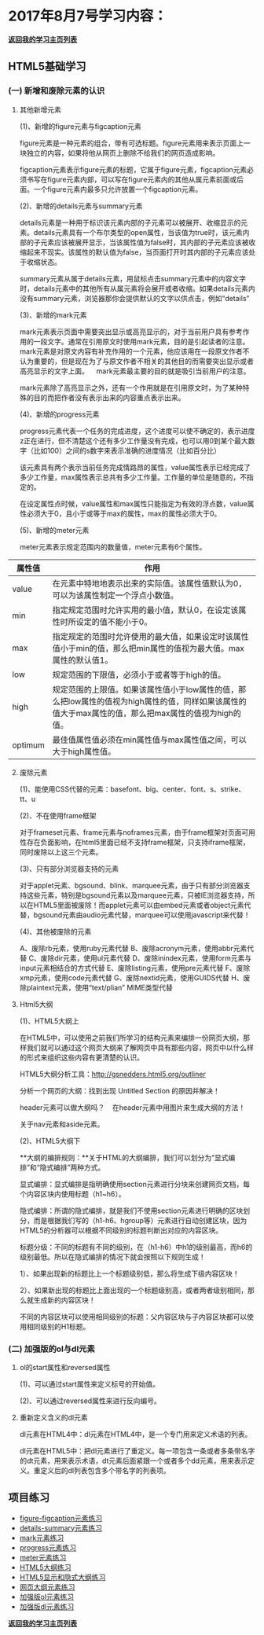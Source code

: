 # 2017年8月7号学习内容：

**[返回我的学习主页列表](https://super456.github.io/study-html-css-2017/)**

##  HTML5基础学习


### (一) 新增和废除元素的认识

1. 其他新增元素

   (1)、新增的figure元素与figcaption元素

   figure元素是一种元素的组合，带有可选标题。figure元素用来表示页面上一块独立的内容，如果将他从网页上删除不给我们的网页造成影响。

   figcaption元素表示figure元素的标题，它属于figure元素，figcaption元素必须书写在figure元素内部，可以写在figure元素内的其他从属元素前面或后面。一个figure元素内最多只允许放置一个figcaption元素。
   
   (2)、新增的details元素与summary元素

   details元素是一种用于标识该元素内部的子元素可以被展开、收缩显示的元素。details元素具有一个布尔类型的open属性，当该值为true时，该元素内部的子元素应该被展开显示，当该属性值为false时，其内部的子元素应该被收缩起来不现实。该属性的默认值为false，当页面打开时其内部的子元素应该处于收缩状态。

   summary元素从属于details元素，用鼠标点击summary元素中的内容文字时，details元素中的其他所有从属元素将会展开或者收缩。如果details元素内没有summary元素，浏览器那你会提供默认的文字以供点击，例如“details”

   (3)、新增的mark元素

   mark元素表示页面中需要突出显示或高亮显示的，对于当前用户具有参考作用的一段文字。通常在引用原文时使用mark元素，目的是引起读者的注意。mark元素是对原文内容有补充作用的一个元素，他应该用在一段原文作者不认为重要的，但是现在为了与原文作者不相关的其他目的而需要突出显示或者高亮显示的文字上面。
  
   mark元素最主要的目的就是吸引当前用户的注意。

   mark元素除了高亮显示之外，还有一个作用就是在引用原文时，为了某种特殊的目的而把作者没有表示出来的内容重点表示出来。

   (4)、新增的progress元素

   progress元素代表一个任务的完成进度，这个进度可以使不确定的，表示进度z正在进行，但不清楚这个还有多少工作量没有完成，也可以用0到某个最大数字（比如100）之间的s数字来表示准确的进度情况（比如百分比）

   该元素具有两个表示当前任务完成情路昂的属性，value属性表示已经完成了多少工作量，max属性表示总共有多少工作量。工作量的单位是随意的，不指定的。

   在设定属性点时候，value属性和max属性只能指定为有效的浮点数，value属性必须大于0，且小于或等于max的属性，max的属性必须大于0。

   (5)、新增的meter元素

   meter元素表示规定范围内的数量值，meter元素有6个属性。

|  属性值    |  作用        |
|-----------|--------------|
| value | 在元素中特地地表示出来的实际值。该属性值默认为0，可以为该属性制定一个浮点小数值。|
| min  | 指定规定范围时允许实用的最小值，默认0，在设定该属性时所设定的值不能小于0。|
| max | 指定规定的范围时允许使用的最大值，如果设定时该属性值小于min的值，那么把min属性的值视为最大值。max属性的默认值1。|
|low | 规定范围的下限值，必须小于或者等于high的值。|
| high | 规定范围的上限值。如果该属性值小于low属性的值，那么把low属性的值视为high属性的值，同样如果该属性的值大于max属性的值，那么把max属性的值视为high的值。|
|optimum | 最佳值属性值必须在min属性值与max属性值之间，可以大于high属性值。|


2. 废除元素

   (1)、能使用CSS代替的元素：basefont、big、center、font、s、strike、tt、u


   (2)、不在使用frame框架 

   对于frameset元素、frame元素与noframes元素，由于frame框架对页面可用性存在负面影响，在html5里面已经不支持frame框架，只支持iframe框架，同时废除以上这三个元素。


   (3)、只有部分浏览器支持的元素

   对于applet元素、bgsound、blink、marquee元素，由于只有部分浏览器支持这些元素，特别是bgsound元素以及marquee元素，只被IE浏览器支持，所以在HTML5里面被废除！而applet元素可以由embed元素或者object元素代替，bgsound元素由audio元素代替，marquee可以使用javascript来代替！


   (4)、其他被废除的元素

   A、废除rb元素，使用ruby元素代替
   B、废除acronym元素，使用abbr元素代替
   C、废除dir元素，使用ul元素代替
   D、废除inindex元素，使用form元素与input元素相结合的方式代替
   E、废除listing元素，使用pre元素代替
   F、废除xmp元素，使用code元素代替
   G、废除nextid元素，使用GUIDS代替
   H、废除plaintext元素，使用“text/plian” MIME类型代替

3. Html5大纲

   (1)、HTML5大纲上

   在HTML5中，可以使用之前我们所学习的结构元素来编排一份网页大纲，那样我们就可以通过这个网页大纲来了解网页中具有那些内容，网页中以什么样的形式来组织这些内容有更清楚的认识。


   HTML5大纲分析工具：<http://gsnedders.html5.org/outliner>  


   分析一个网页的大纲：找到出现 Untitled Section 的原因并解决！

   header元素可以做大纲吗？
  
   在header元素中用图片来生成大纲的方法！


   关于nav元素和aside元素。

   (2)、HTML5大纲下

   **大纲的编排规则：**关于HTML的大纲编排，我们可以划分为“显式编排”和“隐式编排”两种方式。

   显式编排：显式编排是指明确使用section元素进行分块来创建网页文档，每个内容区块内使用标题（h1~h6）。


   隐式编排：所谓的隐式编排，就是我们不使用section元素进行明确的区块划分，而是根据我们写的（h1-h6、hgroup等）元素进行自动创建区块，因为HTML5的分析器可以根据不同级别的标题判断出对应的内容区块。

   标题分级：不同的标题有不同的级别，在（h1-h6）中h1的级别最高，而h6的级别最低。所以在隐式编排的情况下就会按照以下规则生成！

   1）、如果出现新的标题比上一个标题级别低，那么将生成下级内容区块！

   2）、如果新出现的标题比上面出现的一个标题级别高，或者两者级别相同，那么就生成新的内容区块！


   不同的内容区块可以使用相同级别的标题：父内容区块与子内容区块都可以使用相同级别的H1标题。
 
### (二) 加强版的ol与dl元素

1. ol的start属性和reversed属性
   
   (1)、可以通过start属性来定义标号的开始值。
   
   (2)、可以通过reversed属性来进行反向编号。

2. 重新定义含义的dl元素

   dl元素在HTML4中：dl元素在HTML4中，是一个专门用来定义术语的列表。

   dl元素在HTML5中：把dl元素进行了重定义。每一项包含一条或者多条带名字的dt元素，用来表示术语，dt元素后面紧跟一个或者多个dd元素，用来表示定义。重定义后的dl列表包含多个带名字的列表项。

## 项目练习
- [figure-figcaption元素练习](28)
- [details-summary元素练习](29)
- [mark元素练习](30)
- [progress元素练习](31)
- [meter元素练习](32)
- [HTML5大纲练习](33)
- [HTML5显示和隐式大纲练习](34)
- [网页大纲元素练习](35)
- [加强版ol元素练习](37)
- [加强版dl元素练习](38)



**[返回我的学习主页列表](https://super456.github.io/study-html-css-2017/)**


[28]: https://super456.github.io/study-html-css-2017/0807/figure-figcaption.html
[29]: https://super456.github.io/study-html-css-2017/0807/details-summary.html
[30]: https://super456.github.io/study-html-css-2017/0807/mark.html
[31]: https://super456.github.io/study-html-css-2017/0807/progress.html
[32]: https://super456.github.io/study-html-css-2017/0807/meter.html
[33]: https://super456.github.io/study-html-css-2017/0807/untitled-section.html
[34]: https://super456.github.io/study-html-css-2017/0807/title-section.html
[35]: https://super456.github.io/study-html-css-2017/0807/html5-web-outline.html
[37]: https://super456.github.io/study-html-css-2017/0807/ol-list.html
[38]: https://super456.github.io/study-html-css-2017/0807/dl-list.html
